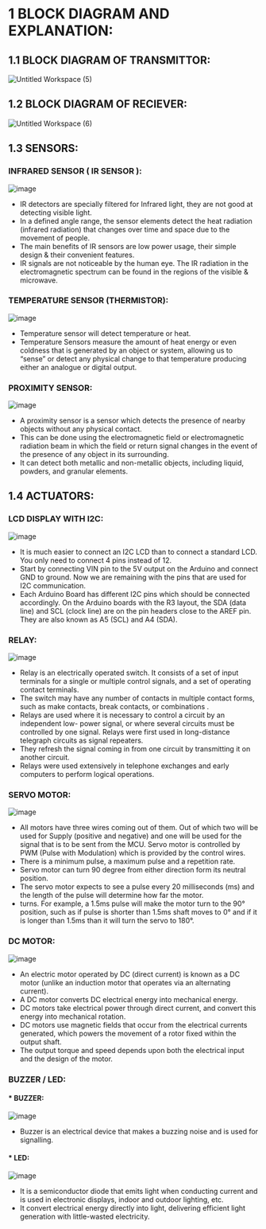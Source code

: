# 1 BLOCK DIAGRAM AND EXPLANATION:

## 1.1 BLOCK DIAGRAM OF TRANSMITTOR:


 ![Untitled Workspace (5)](https://user-images.githubusercontent.com/98894505/155832250-28a10bb4-6a06-4893-b8ae-992a323f4fd9.jpg)

## 1.2 BLOCK DIAGRAM OF RECIEVER:

![Untitled Workspace (6)](https://user-images.githubusercontent.com/98894505/155832356-38b51b3f-4279-45a1-87ff-d764dc221093.jpg)

## 1.3 SENSORS:

### INFRARED SENSOR ( IR SENSOR ):

![image](https://user-images.githubusercontent.com/98894505/155832462-2b0ab8fb-b320-46ca-90a8-863e65ee05d9.png)

* IR detectors are specially filtered for Infrared light, they are not good at detecting visible light. 
*  In a defined angle range, the sensor elements detect the heat radiation (infrared radiation) that changes over time and space due to the movement of people. 
*  The main benefits of IR sensors are low power usage, their simple design & their convenient features.
*  IR signals are not noticeable by the human eye. The IR radiation in the electromagnetic spectrum can be found in the regions of the visible & microwave.

### TEMPERATURE SENSOR (THERMISTOR):

![image](https://user-images.githubusercontent.com/98894505/155832711-e698b88f-cd6a-4257-a61b-836c875befb0.png)

* Temperature sensor will detect temperature or heat.
* Temperature Sensors measure the amount of heat energy or even coldness that is generated by an object or system, allowing us to “sense” or detect any physical change to that temperature producing either an analogue or digital output.

### PROXIMITY SENSOR:

![image](https://user-images.githubusercontent.com/98894505/155832795-d4249bb6-5201-4f60-ad03-3b12d94fdd30.png)

* A proximity sensor is a sensor which detects the presence of nearby objects without any physical contact.
* This can be done using the electromagnetic field or electromagnetic radiation beam in which the field or return signal changes in the event of the presence of any object in its surrounding.
*  It can detect both metallic and non-metallic objects, including liquid, powders, and granular elements.

## 1.4 ACTUATORS:

### LCD DISPLAY WITH I2C:

![image](https://user-images.githubusercontent.com/98894505/155833089-736af26a-2e1c-42a9-8716-767bb738d5e4.png)

* It is much easier to connect an I2C LCD than to connect a standard LCD. You only need to connect 4 pins instead of 12. 
* Start by connecting VIN pin to the 5V output on the Arduino and connect GND to ground. Now we are remaining with the pins that are used for I2C communication.  
* Each Arduino Board has different I2C pins which should be connected accordingly. On the Arduino boards with the R3 layout, the SDA (data line) and SCL (clock line) are on the pin headers close to the AREF pin. They are also known as A5 (SCL) and A4 (SDA).

### RELAY:
 
 ![image](https://user-images.githubusercontent.com/98894505/155833338-ebb53f30-77b7-4711-b8a2-162c66d7c5c3.png)

* Relay is an electrically operated switch. It consists of a set of input terminals for a single or multiple control signals, and a set of operating contact terminals. 
* The switch may have any number of contacts in multiple contact forms, such as make contacts, break contacts, or combinations . 
* Relays are used where it is necessary to control a circuit by an independent low- power signal, or where several circuits must be controlled by one signal. Relays were first used in long-distance telegraph circuits as signal repeaters. 
* They refresh the signal coming in from one circuit by transmitting it on another circuit.
*  Relays were used extensively in telephone exchanges and early computers to perform logical operations.

### SERVO MOTOR:

![image](https://user-images.githubusercontent.com/98894505/155833477-f6cff770-562f-4f35-bf29-e12c154c9b26.png)

* All motors have three wires coming out of them. Out of which two will be used for Supply (positive and negative) and one will be used for the signal that is to be sent from the MCU. Servo motor is controlled by PWM (Pulse with Modulation) which is provided by the control wires. 
* There is a minimum pulse, a maximum pulse and a repetition rate. 
* Servo motor can turn 90 degree from either direction form its neutral position. 
* The servo motor expects to see a pulse every 20 milliseconds (ms) and the length of the pulse will determine how far the motor.
* turns. For example, a 1.5ms pulse will make the motor turn to the 90° position, such as if pulse is shorter than 1.5ms shaft moves to 0° and if it is longer than 1.5ms than it will turn the servo to 180°.

### DC MOTOR:

![image](https://user-images.githubusercontent.com/98894505/155833646-c45c059a-7933-47f9-a0be-b2afdbf728fb.png)

* An electric motor operated by DC (direct current) is known as a DC motor (unlike an induction motor that operates via an alternating current). 
* A DC motor converts DC electrical energy into mechanical energy.
* DC motors take electrical power through direct current, and convert this energy into mechanical rotation.
* DC motors use magnetic fields that occur from the electrical currents generated, which powers the movement of a rotor fixed within the output shaft. 
* The output torque and speed depends upon both the electrical input and the design of the motor.

### BUZZER / LED:

#### * BUZZER:

![image](https://user-images.githubusercontent.com/98894505/155834243-fb2cf070-591b-4fef-a4be-fd1e6c034ed5.png)

* Buzzer is an electrical device that makes a buzzing noise and is used for signalling.

#### * LED:

![image](https://user-images.githubusercontent.com/98894505/155834140-3dc2e1b2-346e-4315-90e7-ac6d9a841297.png)

* It is a semiconductor diode that emits light when conducting current and is used in electronic displays, indoor and outdoor lighting, etc.
* It convert electrical energy directly into light, delivering efficient light generation with little-wasted electricity.









